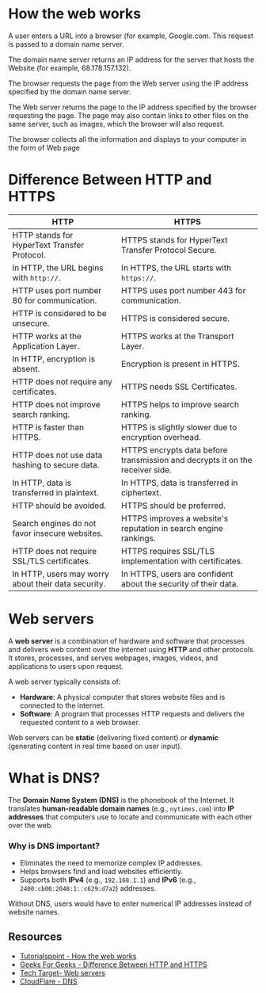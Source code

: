 # How the web works
A user enters a URL into a browser (for example, Google.com. This request is passed to a domain name server.

The domain name server returns an IP address for the server that hosts the Website (for example, 68.178.157.132).

The browser requests the page from the Web server using the IP address specified by the domain name server.

The Web server returns the page to the IP address specified by the browser requesting the page. The page may also contain links to other files on the same server, such as images, which the browser will also request.

The browser collects all the information and displays to your computer in the form of Web page

# Difference Between HTTP and HTTPS

| HTTP | HTTPS |
|------|------|
| HTTP stands for HyperText Transfer Protocol. | HTTPS stands for HyperText Transfer Protocol Secure. |
| In HTTP, the URL begins with `http://`. | In HTTPS, the URL starts with `https://`. |
| HTTP uses port number 80 for communication. | HTTPS uses port number 443 for communication. |
| HTTP is considered to be unsecure. | HTTPS is considered secure. |
| HTTP works at the Application Layer. | HTTPS works at the Transport Layer. |
| In HTTP, encryption is absent. | Encryption is present in HTTPS. |
| HTTP does not require any certificates. | HTTPS needs SSL Certificates. |
| HTTP does not improve search ranking. | HTTPS helps to improve search ranking. |
| HTTP is faster than HTTPS. | HTTPS is slightly slower due to encryption overhead. |
| HTTP does not use data hashing to secure data. | HTTPS encrypts data before transmission and decrypts it on the receiver side. |
| In HTTP, data is transferred in plaintext. | In HTTPS, data is transferred in ciphertext. |
| HTTP should be avoided. | HTTPS should be preferred. |
| Search engines do not favor insecure websites. | HTTPS improves a website's reputation in search engine rankings. |
| HTTP does not require SSL/TLS certificates. | HTTPS requires SSL/TLS implementation with certificates. |
| In HTTP, users may worry about their data security. | In HTTPS, users are confident about the security of their data. |


# Web servers

A **web server** is a combination of hardware and software that processes and delivers web content over the internet using **HTTP** and other protocols. It stores, processes, and serves webpages, images, videos, and applications to users upon request.  

A web server typically consists of:  
- **Hardware**: A physical computer that stores website files and is connected to the internet.  
- **Software**: A program that processes HTTP requests and delivers the requested content to a web browser.  

Web servers can be **static** (delivering fixed content) or **dynamic** (generating content in real time based on user input).  


# What is DNS?

The **Domain Name System (DNS)** is the phonebook of the Internet. It translates **human-readable domain names** (e.g., `nytimes.com`) into **IP addresses** that computers use to locate and communicate with each other over the web.

### Why is DNS important?
- Eliminates the need to memorize complex IP addresses.  
- Helps browsers find and load websites efficiently.  
- Supports both **IPv4** (e.g., `192.168.1.1`) and **IPv6** (e.g., `2400:cb00:2048:1::c629:d7a2`) addresses.  

Without DNS, users would have to enter numerical IP addresses instead of website names.


## Resources

- [Tutorialspoint - How the web works](https://www.tutorialspoint.com/web_developers_guide/web_how_it_works.htm)
- [Geeks For Geeks - Difference Between HTTP and HTTPS ](https://www.geeksforgeeks.org/difference-between-http-and-https-2/)
- [Tech Target- Web servers](https://www.techtarget.com/whatis/definition/Web-server)
- [CloudFlare - DNS ](https://www.cloudflare.com/learning/dns/what-is-dns/)
